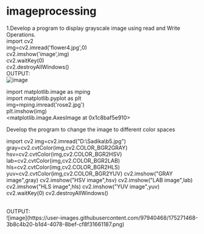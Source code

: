 # imageprocessing

1.Develop a program to display grayscale image using read and Write Operations.
<br>
import cv2 <br>
img=cv2.imread('flower4.jpg',0) <br>
cv2.imshow('image',img)<br>
cv2.waitKey(0)<br>
cv2.destroyAllWindows()<br>
OUTPUT:<br>
![image](https://user-images.githubusercontent.com/97940468/175270926-d16f09bc-6f52-4e13-8315-2f468bbe937d.png)
<br>

import matplotlib.image as mping <br>
import matplotlib.pyplot as plt <br>
img=mping.imread('rose2.jpg') <br>
plt.imshow(img) <br>
<matplotlib.image.AxesImage at 0x1c8baf5e910> <br>

Develop the program to change the image to different color spaces
<br>

import cv2 
img=cv2.imread("D:\Sadika\\b5.jpg")
gray=cv2.cvtColor(img,cv2.COLOR_BGR2GRAY)
hsv=cv2.cvtColor(img,cv2.COLOR_BGR2HSV)
lab=cv2.cvtColor(img,cv2.COLOR_BGR2LAB)
hls=cv2.cvtColor(img,cv2.COLOR_BGR2HLS)
yuv=cv2.cvtColor(img,cv2.COLOR_BGR2YUV)
cv2.imshow("GRAY image",gray)
cv2.imshow("HSV image",hsv)
cv2.imshow("LAB image",lab)
cv2.imshow("HLS image",hls)
cv2.imshow("YUV image",yuv)
cv2.waitKey(0)
cv2.destroyAllWindows()

<br>
OUTPUT:
<br>
![image](https://user-images.githubusercontent.com/97940468/175271468-3b8c4b20-b1d4-4078-8bef-cf8f31661187.png)


<br>



